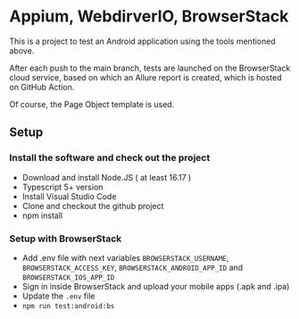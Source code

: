 # Appium, WebdirverIO, BrowserStack

This is a project to test an Android application using the tools mentioned above.

After each push to the main branch, tests are launched on the BrowserStack cloud service, based on which an Allure report is created, which is hosted on GitHub Action. 

Of course, the Page Object template is used.

## Setup

### Install the software and check out the project

- Download and install Node.JS ( at least 16.17 )
- Typescript 5+ version
- Install Visual Studio Code
- Clone and checkout the github project
- npm install

### Setup with BrowserStack

- Add .env file with next variables `BROWSERSTACK_USERNAME`, `BROWSERSTACK_ACCESS_KEY`, `BROWSERSTACK_ANDROID_APP_ID` and `BROWSERSTACK_IOS_APP_ID`
- Sign in inside BrowserStack and upload your mobile apps (.apk and .ipa)
- Update the `.env` file
- `npm run test:android:bs`
